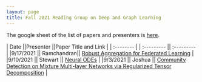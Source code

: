 ```yaml
---
layout: page
title: Fall 2021 Reading Group on Deep and Graph Learning
---
```

The google sheet of the list of papers and presenters is [here](https://docs.google.com/spreadsheets/d/15nh1-Zjm-rtCd_k67TpvzyrzMmNdXbxsbc9o_1iLgb4/edit?usp=sharing).

| Date                     ||Presenter ||Paper Title and Link | 
| :--------               | |    :---------   ||  :---------   |
|9/17/2021		|| Ramchandran|| [Robust Aggregation for Federated Learning](https://arxiv.org/abs/1912.13445) |
|9/10/2021		|| Stewart || [Neural ODEs](https://arxiv.org/abs/1806.07366) |
|9/3/2021		|| Joshua || [Community Detection on Mixture Multi-layer Networks via Regularized Tensor Decomposition](https://arxiv.org/abs/2002.04457) |
